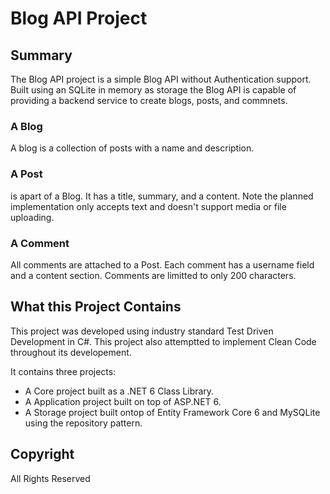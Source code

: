 # Blog API Project

## Summary
The Blog API project is a simple Blog API without Authentication support. Built using an SQLite in memory as storage the Blog API is capable of providing a backend service to create blogs, posts, and commnets.

### A Blog
A blog is a collection of posts with a name and description.

### A Post
is apart of a Blog. It has a title, summary, and a content. Note the planned implementation only accepts text and doesn't support media or file uploading.

### A Comment 
All comments are attached to a Post. Each comment has a username field and a content section. Comments are limitted to only 200 characters. 

## What this Project Contains

This project was developed using industry standard Test Driven Development in C#. This project also attemptted to implement Clean Code throughout its developement.

It contains three projects:
* A Core project built as a .NET 6 Class Library. 
* A Application project built on top of ASP.NET 6.
* A Storage project built ontop of Entity Framework Core 6 and MySQLite using the repository pattern.

## Copyright
All Rights Reserved
